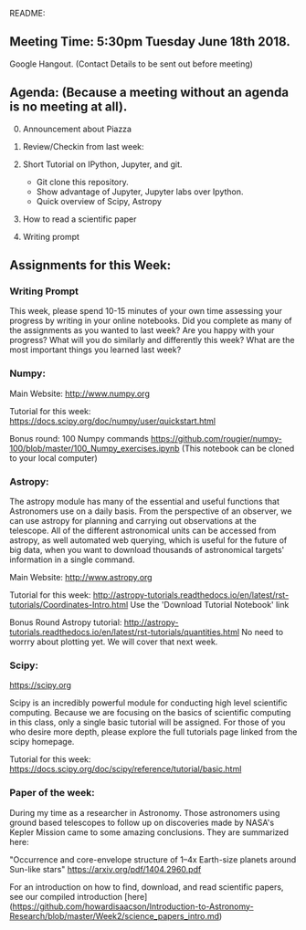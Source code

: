 README:

## Meeting Time: 5:30pm Tuesday June 18th 2018. 
Google Hangout. (Contact Details to be sent out before meeting)

## Agenda: (Because a meeting without an agenda is no meeting at all).

0) Announcement about Piazza 

1) Review/Checkin from last week:

2) Short Tutorial on IPython, Jupyter, and git.
   - Git clone this repository.
   - Show advantage of Jupyter, Jupyter labs over Ipython.
   - Quick overview of Scipy, Astropy

3) How to read a scientific paper

3) Writing prompt   

## Assignments for this Week:

### Writing Prompt

This week, please spend 10-15 minutes of your own time assessing your progress by writing in your online notebooks. Did you complete as many of the assignments as you wanted to last week? Are you happy with your progress? What will you do similarly and differently this week? What are the most important things you learned last week?

### Numpy:

Main Website:
http://www.numpy.org

Tutorial for this week:
https://docs.scipy.org/doc/numpy/user/quickstart.html

Bonus round: 100 Numpy commands 
https://github.com/rougier/numpy-100/blob/master/100_Numpy_exercises.ipynb
(This notebook can be cloned to your local computer)

### Astropy: 
The astropy module has many of the essential and useful functions that Astronomers use on a daily basis. 
From the perspective of an observer, we can use astropy for planning and carrying out observations at the telescope.
All of the different astronomical units can be accessed from astropy, as well automated web querying, which is useful
for the future of big data, when you want to download thousands of astronomical targets' information in a single command.

Main Website:
http://www.astropy.org

Tutorial for this week:
http://astropy-tutorials.readthedocs.io/en/latest/rst-tutorials/Coordinates-Intro.html
Use the 'Download Tutorial Notebook' link

Bonus Round Astropy tutorial:
http://astropy-tutorials.readthedocs.io/en/latest/rst-tutorials/quantities.html
No need to worrry about plotting yet. We will cover that next week.

### Scipy:
https://scipy.org

Scipy is an incredibly powerful module for conducting high level scientific computing. Because we are 
focusing on the basics of scientific computing in this class, only a single basic tutorial will be assigned.
For those of you who desire more depth, please explore the full tutorials page linked from the scipy homepage.

Tutorial for this week:  
https://docs.scipy.org/doc/scipy/reference/tutorial/basic.html  


### Paper of the week:
During my time as a researcher in Astronomy. Those astronomers using ground based telescopes to follow up
on discoveries made by NASA's Kepler Mission came to some amazing conclusions. They are summarized here:

"Occurrence and core-envelope structure of 1–4x Earth-size planets around Sun-like stars"
https://arxiv.org/pdf/1404.2960.pdf

For an introduction on how to find, download, and read scientific papers, see our compiled introduction [here] (https://github.com/howardisaacson/Introduction-to-Astronomy-Research/blob/master/Week2/science_papers_intro.md)
